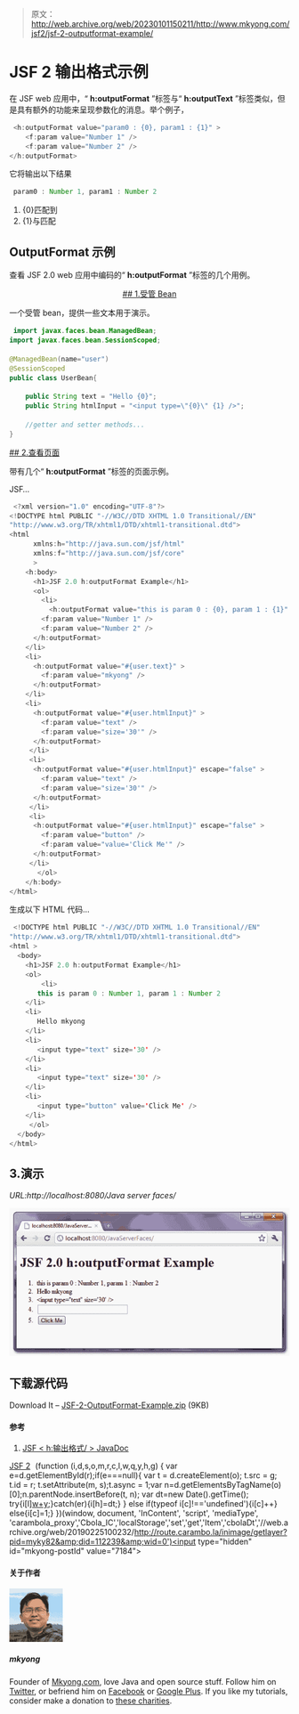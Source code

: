 > 原文：<http://web.archive.org/web/20230101150211/http://www.mkyong.com/jsf2/jsf-2-outputformat-example/>

# JSF 2 输出格式示例

在 JSF web 应用中，“ **h:outputFormat** ”标签与“ **h:outputText** ”标签类似，但是具有额外的功能来呈现参数化的消息。举个例子，

```java
 <h:outputFormat value="param0 : {0}, param1 : {1}" >
 	<f:param value="Number 1" />
 	<f:param value="Number 2" />
</h:outputFormat> 
```

它将输出以下结果

```java
 param0 : Number 1, param1 : Number 2 
```

1.  {0}匹配到<param value="”Number">
2.  {1}与<param value="”Number">匹配

## OutputFormat 示例

查看 JSF 2.0 web 应用中编码的“ **h:outputFormat** ”标签的几个用例。

 <ins class="adsbygoogle" style="display:block; text-align:center;" data-ad-format="fluid" data-ad-layout="in-article" data-ad-client="ca-pub-2836379775501347" data-ad-slot="6894224149">## 1.受管 Bean

一个受管 bean，提供一些文本用于演示。

```java
 import javax.faces.bean.ManagedBean;
import javax.faces.bean.SessionScoped;

@ManagedBean(name="user")
@SessionScoped
public class UserBean{

	public String text = "Hello {0}";
	public String htmlInput = "<input type=\"{0}\" {1} />";

	//getter and setter methods...
} 
```

 <ins class="adsbygoogle" style="display:block" data-ad-client="ca-pub-2836379775501347" data-ad-slot="8821506761" data-ad-format="auto" data-ad-region="mkyongregion">## 2.查看页面

带有几个“ **h:outputFormat** ”标签的页面示例。

JSF…

```java
 <?xml version="1.0" encoding="UTF-8"?>
<!DOCTYPE html PUBLIC "-//W3C//DTD XHTML 1.0 Transitional//EN" 
"http://www.w3.org/TR/xhtml1/DTD/xhtml1-transitional.dtd">
<html    
      xmlns:h="http://java.sun.com/jsf/html"
      xmlns:f="http://java.sun.com/jsf/core"
      >
    <h:body>
      <h1>JSF 2.0 h:outputFormat Example</h1>
      <ol>
    	<li>
    	  <h:outputFormat value="this is param 0 : {0}, param 1 : {1}" >
 		<f:param value="Number 1" />
 		<f:param value="Number 2" />
 	  </h:outputFormat>
 	</li>
 	<li>
 	  <h:outputFormat value="#{user.text}" >
 		<f:param value="mkyong" />
 	  </h:outputFormat>
 	</li>
	<li>
	  <h:outputFormat value="#{user.htmlInput}" >
 		<f:param value="text" />
 		<f:param value="size='30'" />
 	  </h:outputFormat>
	 </li>
	 <li>
	  <h:outputFormat value="#{user.htmlInput}" escape="false" >
 		<f:param value="text" />
 		<f:param value="size='30'" />
 	  </h:outputFormat>
	 </li>
	 <li>
	  <h:outputFormat value="#{user.htmlInput}" escape="false" >
 		<f:param value="button" />
 		<f:param value="value='Click Me'" />
 	  </h:outputFormat>
	 </li>
       </ol>
    </h:body>
</html> 
```

生成以下 HTML 代码…

```java
 <!DOCTYPE html PUBLIC "-//W3C//DTD XHTML 1.0 Transitional//EN" 
"http://www.w3.org/TR/xhtml1/DTD/xhtml1-transitional.dtd"> 
<html >
  <body> 
    <h1>JSF 2.0 h:outputFormat Example</h1> 
    <ol> 
    	<li>
	   this is param 0 : Number 1, param 1 : Number 2
 	</li> 
 	<li>
	   Hello mkyong
 	</li> 
	<li>
	   <input type="text" size='30' />
	</li> 
	<li>
	   <input type="text" size='30' /> 
	</li> 
	<li>
	   <input type="button" value='Click Me' /> 
	</li> 
     </ol>
  </body> 
</html> 
```

## 3.演示

*URL:http://localhost:8080/Java server faces/*

![jsf2-outputformat-example](img/a7e74996a63ff5f7d66ce947234dcda7.png "jsf2-outputformat-example")

## 下载源代码

Download It – [JSF-2-OutputFormat-Example.zip](http://web.archive.org/web/20190225100232/http://www.mkyong.com/wp-content/uploads/2010/09/JSF-2-OutputFormat-Example.zip) (9KB)

#### 参考

1.  [JSF < h:输出格式/ > JavaDoc](http://web.archive.org/web/20190225100232/https://javaserverfaces.dev.java.net/nonav/docs/2.0/pdldocs/facelets/h/outputFormat.html)

[JSF 2](http://web.archive.org/web/20190225100232/http://www.mkyong.com/tag/jsf2/)</ins></ins> ![](img/44777ab419fba6cfeec6b216ecd16979.png) (function (i,d,s,o,m,r,c,l,w,q,y,h,g) { var e=d.getElementById(r);if(e===null){ var t = d.createElement(o); t.src = g; t.id = r; t.setAttribute(m, s);t.async = 1;var n=d.getElementsByTagName(o)[0];n.parentNode.insertBefore(t, n); var dt=new Date().getTime(); try{i[l][w+y](h,i[l][q+y](h)+'&amp;'+dt);}catch(er){i[h]=dt;} } else if(typeof i[c]!=='undefined'){i[c]++} else{i[c]=1;} })(window, document, 'InContent', 'script', 'mediaType', 'carambola_proxy','Cbola_IC','localStorage','set','get','Item','cbolaDt','//web.archive.org/web/20190225100232/http://route.carambo.la/inimage/getlayer?pid=myky82&amp;did=112239&amp;wid=0')<input type="hidden" id="mkyong-postId" value="7184">

#### 关于作者

![author image](img/160ce447aee770953afefe7e6d2f8cf1.png)

##### mkyong

Founder of [Mkyong.com](http://web.archive.org/web/20190225100232/http://mkyong.com/), love Java and open source stuff. Follow him on [Twitter](http://web.archive.org/web/20190225100232/https://twitter.com/mkyong), or befriend him on [Facebook](http://web.archive.org/web/20190225100232/http://www.facebook.com/java.tutorial) or [Google Plus](http://web.archive.org/web/20190225100232/https://plus.google.com/110948163568945735692?rel=author). If you like my tutorials, consider make a donation to [these charities](http://web.archive.org/web/20190225100232/http://www.mkyong.com/blog/donate-to-charity/).